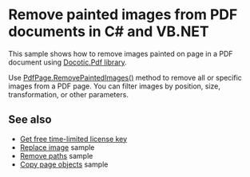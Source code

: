 # Remove painted images from PDF documents in C# and VB.NET
This sample shows how to remove images painted on page in a PDF document using [Docotic.Pdf library](https://bitmiracle.com/pdf-library/).

Use [PdfPage.RemovePaintedImages()](https://bitmiracle.com/pdf-library/api/pdfpage-removepaintedimages) method to remove all or specific images from a PDF page. You can filter images by position, size, transformation, or other parameters.

## See also
* [Get free time-limited license key](https://bitmiracle.com/pdf-library/download-pdf-library.aspx)
* [Replace image](/Samples/Images/ReplaceImage) sample
* [Remove paths](/Samples/Graphics/RemovePaths) sample
* [Copy page objects](/Samples/Pages%20and%20Navigation/CopyPageObjects) sample